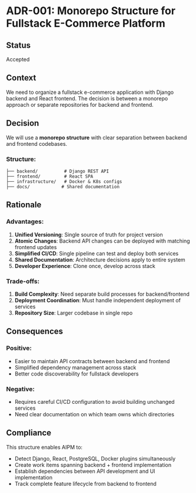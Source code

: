 # ADR-001: Monorepo Structure for Fullstack E-Commerce Platform

## Status
Accepted

## Context
We need to organize a fullstack e-commerce application with Django backend and React frontend. The decision is between a monorepo approach or separate repositories for backend and frontend.

## Decision
We will use a **monorepo structure** with clear separation between backend and frontend codebases.

### Structure:
```
├── backend/          # Django REST API
├── frontend/         # React SPA
├── infrastructure/   # Docker & K8s configs
├── docs/            # Shared documentation
```

## Rationale

### Advantages:
1. **Unified Versioning**: Single source of truth for project version
2. **Atomic Changes**: Backend API changes can be deployed with matching frontend updates
3. **Simplified CI/CD**: Single pipeline can test and deploy both services
4. **Shared Documentation**: Architecture decisions apply to entire system
5. **Developer Experience**: Clone once, develop across stack

### Trade-offs:
1. **Build Complexity**: Need separate build processes for backend/frontend
2. **Deployment Coordination**: Must handle independent deployment of services
3. **Repository Size**: Larger codebase in single repo

## Consequences

### Positive:
- Easier to maintain API contracts between backend and frontend
- Simplified dependency management across stack
- Better code discoverability for fullstack developers

### Negative:
- Requires careful CI/CD configuration to avoid building unchanged services
- Need clear documentation on which team owns which directories

## Compliance
This structure enables AIPM to:
- Detect Django, React, PostgreSQL, Docker plugins simultaneously
- Create work items spanning backend + frontend implementation
- Establish dependencies between API development and UI implementation
- Track complete feature lifecycle from backend to frontend
